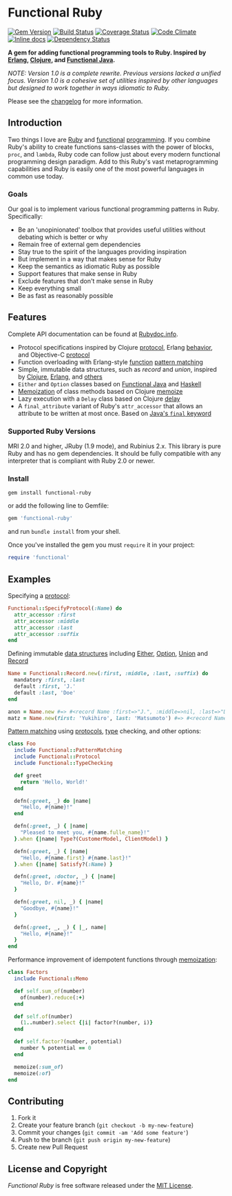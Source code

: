 # Functional Ruby
[![Gem Version](https://badge.fury.io/rb/functional-ruby.svg)](http://badge.fury.io/rb/functional-ruby) [![Build Status](https://secure.travis-ci.org/jdantonio/functional-ruby.png)](https://travis-ci.org/jdantonio/functional-ruby?branch=master) [![Coverage Status](https://coveralls.io/repos/jdantonio/functional-ruby/badge.png)](https://coveralls.io/r/jdantonio/functional-ruby) [![Code Climate](https://codeclimate.com/github/jdantonio/functional-ruby.png)](https://codeclimate.com/github/jdantonio/functional-ruby) [![Inline docs](http://inch-ci.org/github/jdantonio/functional-ruby.png)](http://inch-ci.org/github/jdantonio/functional-ruby) [![Dependency Status](https://gemnasium.com/jdantonio/functional-ruby.png)](https://gemnasium.com/jdantonio/functional-ruby)

**A gem for adding functional programming tools to Ruby. Inspired by [Erlang](http://www.erlang.org/),
[Clojure](http://clojure.org/), and [Functional Java](http://functionaljava.org/).**

*NOTE: Version 1.0 is a complete rewrite. Previous versions lacked a unified
focus. Version 1.0 is a cohesive set of utilities inspired by other languages
but designed to work together in ways idiomatic to Ruby.*

Please see the [changelog](https://github.com/jdantonio/functional-ruby/blob/master/CHANGELOG.md) for more information.

## Introduction

Two things I love are [Ruby](http://www.ruby-lang.org/en/) and
[functional](https://en.wikipedia.org/wiki/Functional_programming)
[programming](http://c2.com/cgi/wiki?FunctionalProgramming).
If you combine Ruby's ability to create functions sans-classes with the power
of blocks, `proc`, and `lambda`, Ruby code can follow just about every modern functional
programming design paradigm. Add to this Ruby's vast metaprogramming capabilities
and Ruby is easily one of the most powerful languages in common use today.

### Goals

Our goal is to implement various functional programming patterns in Ruby. Specifically:

* Be an 'unopinionated' toolbox that provides useful utilities without debating which is better or why
* Remain free of external gem dependencies
* Stay true to the spirit of the languages providing inspiration
* But implement in a way that makes sense for Ruby
* Keep the semantics as idiomatic Ruby as possible
* Support features that make sense in Ruby
* Exclude features that don't make sense in Ruby
* Keep everything small
* Be as fast as reasonably possible

## Features

Complete API documentation can be found at [Rubydoc.info](http://rubydoc.info/github/jdantonio/functional-ruby/master/frames).

* Protocol specifications inspired by Clojure [protocol](http://clojure.org/protocols),
  Erlang [behavior](http://www.erlang.org/doc/design_principles/des_princ.html#id60128),
  and Objective-C [protocol](https://developer.apple.com/library/ios/documentation/Cocoa/Conceptual/ProgrammingWithObjectiveC/WorkingwithProtocols/WorkingwithProtocols.html)
* Function overloading with Erlang-style [function](http://erlang.org/doc/reference_manual/functions.html)
  [pattern matching](http://erlang.org/doc/reference_manual/patterns.html)
* Simple, immutable data structures, such as *record* and *union*, inspired by
  [Clojure](http://clojure.org/datatypes), [Erlang](http://www.erlang.org/doc/reference_manual/records.html),
  and [others](http://en.wikipedia.org/wiki/Union_type)
* `Either` and `Option` classes based on [Functional Java](http://functionaljava.org/) and [Haskell](https://hackage.haskell.org/package/base-4.2.0.1/docs/Data-Either.html)
* [Memoization](http://en.wikipedia.org/wiki/Memoization) of class methods based on Clojure [memoize](http://clojuredocs.org/clojure_core/clojure.core/memoize)
* Lazy execution with a `Delay` class based on Clojure [delay](http://clojuredocs.org/clojure_core/clojure.core/delay)
* A `final_attribute` variant of Ruby's `attr_accessor` that allows an attribute to be
  written at most once. Based on [Java's `final` keyword](http://en.wikipedia.org/wiki/Final_(Java))

### Supported Ruby Versions

MRI 2.0 and higher, JRuby (1.9 mode), and Rubinius 2.x. This library is pure Ruby and has no gem dependencies.
It should be fully compatible with any interpreter that is compliant with Ruby 2.0 or newer.

### Install

```shell
gem install functional-ruby
```

or add the following line to Gemfile:

```ruby
gem 'functional-ruby'
```

and run `bundle install` from your shell.

Once you've installed the gem you must `require` it in your project:

```ruby
require 'functional'
```

## Examples

Specifying a [protocol](http://rubydoc.info/github/jdantonio/functional-ruby/master/Functional/Protocol):

```ruby
Functional::SpecifyProtocol(:Name) do
  attr_accessor :first
  attr_accessor :middle
  attr_accessor :last
  attr_accessor :suffix
end
```

Defining immutable [data structures](http://rubydoc.info/github/jdantonio/functional-ruby/master/Functional/AbstractStruct) including
[Either](http://rubydoc.info/github/jdantonio/functional-ruby/master/Functional/Either),
[Option](http://rubydoc.info/github/jdantonio/functional-ruby/master/Functional/Option),
[Union](http://rubydoc.info/github/jdantonio/functional-ruby/master/Functional/Union) and
[Record](http://rubydoc.info/github/jdantonio/functional-ruby/master/Functional/Record)

```ruby
Name = Functional::Record.new(:first, :middle, :last, :suffix) do
  mandatory :first, :last
  default :first, 'J.'
  default :last, 'Doe'
end

anon = Name.new #=> #<record Name :first=>"J.", :middle=>nil, :last=>"Doe", :suffix=>nil>
matz = Name.new(first: 'Yukihiro', last: 'Matsumoto') #=> #<record Name :first=>"Yukihiro", :middle=>nil, :last=>"Matsumoto", :suffix=>nil>
```

[Pattern matching](http://rubydoc.info/github/jdantonio/functional-ruby/master/Functional/PatternMatching)
using [protocols](http://rubydoc.info/github/jdantonio/functional-ruby/master/Functional/Protocol),
[type](http://rubydoc.info/github/jdantonio/functional-ruby/master/Functional/TypeCheck) checking,
and other options:

```ruby
class Foo
  include Functional::PatternMatching
  include Functional::Protocol
  include Functional::TypeChecking

  def greet
    return 'Hello, World!'
  end

  defn(:greet, _) do |name|
    "Hello, #{name}!"
  end

  defn(:greet, _) { |name|
    "Pleased to meet you, #{name.fulle_name}!"
  }.when {|name| Type?(CustomerModel, ClientModel) }

  defn(:greet, _) { |name|
    "Hello, #{name.first} #{name.last}!"
  }.when {|name| Satisfy?(:Name) }

  defn(:greet, :doctor, _) { |name|
    "Hello, Dr. #{name}!"
  }

  defn(:greet, nil, _) { |name|
    "Goodbye, #{name}!"
  }

  defn(:greet, _, _) { |_, name|
    "Hello, #{name}!"
  }
end
```

Performance improvement of idempotent functions through [memoization](http://rubydoc.info/github/jdantonio/functional-ruby/master/Functional/Memo):

```ruby
class Factors
  include Functional::Memo

  def self.sum_of(number)
    of(number).reduce(:+)
  end

  def self.of(number)
    (1..number).select {|i| factor?(number, i)}
  end

  def self.factor?(number, potential)
    number % potential == 0
  end

  memoize(:sum_of)
  memoize(:of)
end
```

## Contributing

1. Fork it
2. Create your feature branch (`git checkout -b my-new-feature`)
3. Commit your changes (`git commit -am 'Add some feature'`)
4. Push to the branch (`git push origin my-new-feature`)
5. Create new Pull Request

## License and Copyright

*Functional Ruby* is free software released under the [MIT License](http://www.opensource.org/licenses/MIT).

